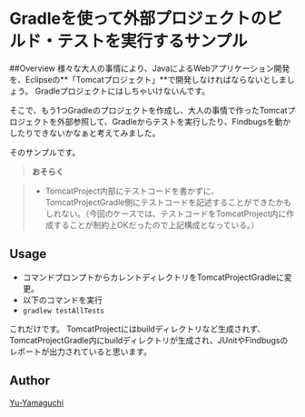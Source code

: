 Gradleを使って外部プロジェクトのビルド・テストを実行するサンプル
====

##Overview
様々な大人の事情により、JavaによるWebアプリケーション開発を、Eclipseの**「Tomcatプロジェクト」**で開発しなければならないとしましょう。
Gradleプロジェクトにはしちゃいけないんです。

そこで、もう1つGradleのプロジェクトを作成し、大人の事情で作ったTomcatプロジェクトを外部参照して、Gradleからテストを実行したり、Findbugsを動かしたりできないかなぁと考えてみました。

そのサンプルです。

> **おそらく**

> - TomcatProject内部にテストコードを書かずに、TomcatProjectGradle側にテストコードを記述することができたかもしれない。（今回のケースでは、テストコードをTomcatProject内に作成することが制約上OKだったので上記構成となっている。）

## Usage

- コマンドプロンプトからカレントディレクトリをTomcatProjectGradleに変更。
- 以下のコマンドを実行
 - `gradlew testAllTests`
 
 これだけです。
 TomcatProjectにはbuildディレクトリなど生成されず、TomcatProjectGradle内にbuildディレクトリが生成され、JUnitやFindbugsのレポートが出力されていると思います。


## Author
[Yu-Yamaguchi](https://github.com/Yu-Yamaguchi)